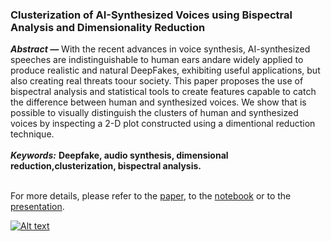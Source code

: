 ### Clusterization of AI-Synthesized Voices using Bispectral Analysis and Dimensionality Reduction

***Abstract —*** With the recent advances in voice synthesis, AI-synthesized speeches are indistinguishable to human ears andare widely applied to produce realistic and natural DeepFakes, exhibiting useful applications, but also creating real threats toour society. This paper proposes the use of bispectral analysis and statistical tools to create features capable to catch the difference between human and synthesized voices. We show that is possible to visually distinguish the clusters of human and synthesized voices by inspecting a 2-D plot constructed using a dimentional reduction technique.  
<br>
***Keywords:*** **Deepfake, audio synthesis, dimensional reduction,clusterization, bispectral analysis.**  
<br>

For more details, please refer to the [paper](https://github.com/AlmeidaAlin3/AI-Synthesized_Voices_Clusterization/blob/main/paper/Clusterization%20of%20AI-Synthesized%20Voices%20using%20Bispectral%20Analysis%20and%20Dimensionality%20Reduction%20-%20Aline%20Gabriel%20de%20Almeida%20.pdf), to the [notebook](https://github.com/AlmeidaAlin3/AI-Synthesized_Voices_Clusterization/blob/main/colab_notebook/Clusterization%20of%20AI-Synthesized%20Voices%20-%20Aline%20Gabriel%20de%20Almeida.ipynb) or to the [presentation](https://www.youtube.com/watch?v=EkkUnHBzECo&ab_channel=AlineAlmeida).

[![Alt text](https://img.youtube.com/vi/EkkUnHBzECo/0.jpg)](https://www.youtube.com/watch?v=EkkUnHBzECo&ab_channel=AlineAlmeida)
